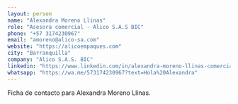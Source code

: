 ```yaml
---
layout: person
name: "Alexandra Moreno Llinas"
role: "Asesora comercial - Alico S.A.S BIC"
phone: "+57 3174230967"
email: "amoreno@alico-sa.com"
website: "https://alicoempaques.com"
city: "Barranquilla"
company: "Alico S.A.S. BIC"
linkedin: "https://www.linkedin.com/in/alexandra-moreno-llinas-comercial/"
whatsapp: "https://wa.me/573174230967?text=Hola%20Alexandra"
---
```


Ficha de contacto para Alexandra Moreno Llinas.
